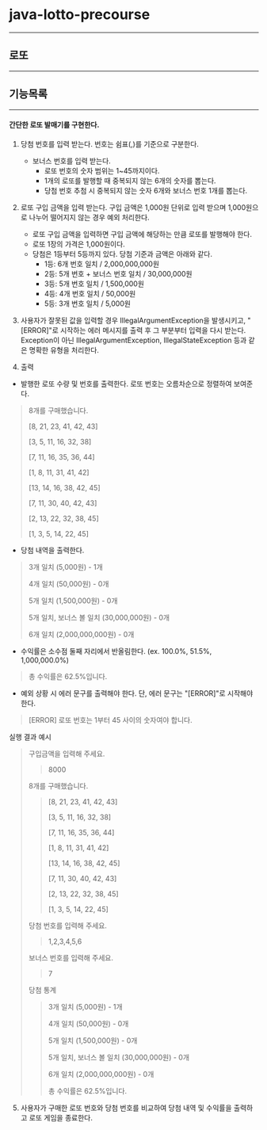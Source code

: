 # java-lotto-precourse
***
## 로또
***
## 기능목록
***
#### 간단한 로또 발매기를 구현한다.

1. 당첨 번호를 입력 받는다. 번호는 쉼표(,)를 기준으로 구분한다.
   * 보너스 번호를 입력 받는다.
       * 로또 번호의 숫자 범위는 1~45까지이다.
       * 1개의 로또를 발행할 때 중복되지 않는 6개의 숫자를 뽑는다.
       * 당첨 번호 추첨 시 중복되지 않는 숫자 6개와 보너스 번호 1개를 뽑는다.


2. 로또 구입 금액을 입력 받는다. 구입 금액은 1,000원 단위로 입력 받으며 1,000원으로 나누어 떨어지지 않는 경우 예외 처리한다.
   * 로또 구입 금액을 입력하면 구입 금액에 해당하는 만큼 로또를 발행해야 한다.
   * 로또 1장의 가격은 1,000원이다.
   * 당첨은 1등부터 5등까지 있다. 당첨 기준과 금액은 아래와 같다. 
     * 1등: 6개 번호 일치 / 2,000,000,000원
     * 2등: 5개 번호 + 보너스 번호 일치 / 30,000,000원
     * 3등: 5개 번호 일치 / 1,500,000원
     * 4등: 4개 번호 일치 / 50,000원
     * 5등: 3개 번호 일치 / 5,000원
       

3. 사용자가 잘못된 값을 입력할 경우 IllegalArgumentException을 발생시키고, "[ERROR]"로 시작하는 에러 메시지를 출력 후 그 부분부터 입력을 다시 받는다.
         Exception이 아닌 IllegalArgumentException, IllegalStateException 등과 같은 명확한 유형을 처리한다.


4. 출력
* 발행한 로또 수량 및 번호를 출력한다. 로또 번호는 오름차순으로 정렬하여 보여준다.
> 8개를 구매했습니다.
>
>[8, 21, 23, 41, 42, 43]
>
> [3, 5, 11, 16, 32, 38]
>
> [7, 11, 16, 35, 36, 44]
>
> [1, 8, 11, 31, 41, 42]
>
> [13, 14, 16, 38, 42, 45]
>
> [7, 11, 30, 40, 42, 43]
>
> [2, 13, 22, 32, 38, 45]
>
> [1, 3, 5, 14, 22, 45]
* 당첨 내역을 출력한다.
> 3개 일치 (5,000원) - 1개
>
> 4개 일치 (50,000원) - 0개
>
> 5개 일치 (1,500,000원) - 0개
>
> 5개 일치, 보너스 볼 일치 (30,000,000원) - 0개
>
> 6개 일치 (2,000,000,000원) - 0개
* 수익률은 소수점 둘째 자리에서 반올림한다. (ex. 100.0%, 51.5%, 1,000,000.0%)
> 총 수익률은 62.5%입니다.
* 예외 상황 시 에러 문구를 출력해야 한다. 단, 에러 문구는 "[ERROR]"로 시작해야 한다.
> [ERROR] 로또 번호는 1부터 45 사이의 숫자여야 합니다.
>
실행 결과 예시
> 구입금액을 입력해 주세요.
>
>> 8000
>
>
> 8개를 구매했습니다.
>
>> [8, 21, 23, 41, 42, 43]
>>
>> [3, 5, 11, 16, 32, 38]
>>
>> [7, 11, 16, 35, 36, 44]
>>
>> [1, 8, 11, 31, 41, 42]
>>
>> [13, 14, 16, 38, 42, 45]
>>
>> [7, 11, 30, 40, 42, 43]
>>
>> [2, 13, 22, 32, 38, 45]
>>
>> [1, 3, 5, 14, 22, 45]
>
>
> 당첨 번호를 입력해 주세요.
>
>> 1,2,3,4,5,6
>
>
> 보너스 번호를 입력해 주세요.
>
>> 7
>
>
> 당첨 통계
>> 3개 일치 (5,000원) - 1개
>>
>> 4개 일치 (50,000원) - 0개
>>
>> 5개 일치 (1,500,000원) - 0개
>>
>> 5개 일치, 보너스 볼 일치 (30,000,000원) - 0개
>>
>> 6개 일치 (2,000,000,000원) - 0개
>>
>> 총 수익률은 62.5%입니다.
5. 사용자가 구매한 로또 번호와 당첨 번호를 비교하여 당첨 내역 및 수익률을 출력하고 로또 게임을 종료한다.







